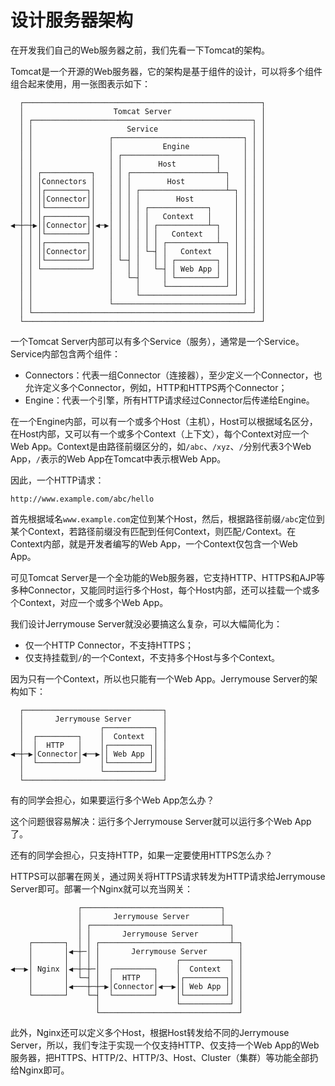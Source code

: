 # 设计服务器架构

在开发我们自己的Web服务器之前，我们先看一下Tomcat的架构。

Tomcat是一个开源的Web服务器，它的架构是基于组件的设计，可以将多个组件组合起来使用，用一张图表示如下：

```ascii
  ┌─────────────────────────────────────────────────────┐
  │                    Tomcat Server                    │
  │ ┌─────────────────────────────────────────────────┐ │
  │ │                     Service                     │ │
  │ │                 ┌─────────────────────────────┐ │ │
  │ │                 │           Engine            │ │ │
  │ │                 │ ┌─────────────────────┐     │ │ │
  │ │                 │ │        Host         │     │ │ │
  │ │ ┌───────────┐   │ │ ┌───────────────────┴─┐   │ │ │
  │ │ │Connectors │   │ │ │        Host         │   │ │ │
  │ │ │┌─────────┐│   │ │ │ ┌───────────────────┴─┐ │ │ │
  │ │ ││Connector││   │ │ │ │        Host         │ │ │ │
  │ │ │└─────────┘│   │ │ │ │ ┌─────────────┐     │ │ │ │
  │ │ │┌─────────┐│   │ │ │ │ │   Context   │     │ │ │ │
◀─┼─┼▶││Connector││◀─▶│ │ │ │ │ ┌───────────┴─┐   │ │ │ │
  │ │ │└─────────┘│   │ │ │ │ │ │   Context   │   │ │ │ │
  │ │ │┌─────────┐│   │ │ │ │ │ │ ┌───────────┴─┐ │ │ │ │
  │ │ ││Connector││   │ │ │ │ └─┤ │   Context   │ │ │ │ │
  │ │ │└─────────┘│   │ └─┤ │   │ │ ┌─────────┐ │ │ │ │ │
  │ │ └───────────┘   │   │ │   └─┤ │ Web App │ │ │ │ │ │
  │ │                 │   └─┤     │ └─────────┘ │ │ │ │ │
  │ │                 │     │     └─────────────┘ │ │ │ │
  │ │                 │     └─────────────────────┘ │ │ │
  │ │                 └─────────────────────────────┘ │ │
  │ └─────────────────────────────────────────────────┘ │
  └─────────────────────────────────────────────────────┘
```

一个Tomcat Server内部可以有多个Service（服务），通常是一个Service。Service内部包含两个组件：

- Connectors：代表一组Connector（连接器），至少定义一个Connector，也允许定义多个Connector，例如，HTTP和HTTPS两个Connector；
- Engine：代表一个引擎，所有HTTP请求经过Connector后传递给Engine。

在一个Engine内部，可以有一个或多个Host（主机），Host可以根据域名区分，在Host内部，又可以有一个或多个Context（上下文），每个Context对应一个Web App。Context是由路径前缀区分的，如`/abc`、`/xyz`、`/`分别代表3个Web App，`/`表示的Web App在Tomcat中表示根Web App。

因此，一个HTTP请求：

```plain
http://www.example.com/abc/hello
```

首先根据域名`www.example.com`定位到某个Host，然后，根据路径前缀`/abc`定位到某个Context，若路径前缀没有匹配到任何Context，则匹配`/`Context。在Context内部，就是开发者编写的Web App，一个Context仅包含一个Web App。

可见Tomcat Server是一个全功能的Web服务器，它支持HTTP、HTTPS和AJP等多种Connector，又能同时运行多个Host，每个Host内部，还可以挂载一个或多个Context，对应一个或多个Web App。

我们设计Jerrymouse Server就没必要搞这么复杂，可以大幅简化为：

- 仅一个HTTP Connector，不支持HTTPS；
- 仅支持挂载到`/`的一个Context，不支持多个Host与多个Context。

因为只有一个Context，所以也只能有一个Web App。Jerrymouse Server的架构如下：

```ascii
  ┌───────────────────────────────┐
  │       Jerrymouse Server       │
  │                 ┌───────────┐ │
  │  ┌─────────┐    │  Context  │ │
  │  │  HTTP   │    │┌─────────┐│ │
◀─┼─▶│Connector│◀──▶││ Web App ││ │
  │  └─────────┘    │└─────────┘│ │
  │                 └───────────┘ │
  └───────────────────────────────┘
```

有的同学会担心，如果要运行多个Web App怎么办？

这个问题很容易解决：运行多个Jerrymouse Server就可以运行多个Web App了。

还有的同学会担心，只支持HTTP，如果一定要使用HTTPS怎么办？

HTTPS可以部署在网关，通过网关将HTTPS请求转发为HTTP请求给Jerrymouse Server即可。部署一个Nginx就可以充当网关：

```ascii
               ┌───────────────────────────────┐
               │       Jerrymouse Server       │
               │ ┌─────────────────────────────┴─┐
               │ │       Jerrymouse Server       │
    ┌───────┐  │ │ ┌─────────────────────────────┴─┐
    │       │◀─┼─│ │       Jerrymouse Server       │
    │       │  │ │ │                 ┌───────────┐ │
◀──▶│ Nginx │◀─┼─┼─│  ┌─────────┐    │  Context  │ │
    │       │  └─┤ │  │  HTTP   │    │┌─────────┐│ │
    │       │◀───┼─┼─▶│Connector│◀──▶││ Web App ││ │
    └───────┘    └─┤  └─────────┘    │└─────────┘│ │
                   │                 └───────────┘ │
                   └───────────────────────────────┘
```

此外，Nginx还可以定义多个Host，根据Host转发给不同的Jerrymouse Server，所以，我们专注于实现一个仅支持HTTP、仅支持一个Web App的Web服务器，把HTTPS、HTTP/2、HTTP/3、Host、Cluster（集群）等功能全部扔给Nginx即可。
